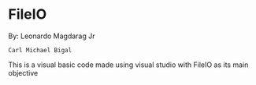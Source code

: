 # FileIO
By: Leonardo Magdarag Jr

    Carl Michael Bigal


This is a visual basic code made using visual studio with FileIO as its main objective







